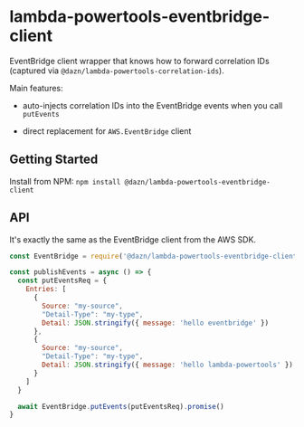 # lambda-powertools-eventbridge-client

EventBridge client wrapper that knows how to forward correlation IDs (captured via `@dazn/lambda-powertools-correlation-ids`).

Main features:

* auto-injects correlation IDs into the EventBridge events when you call `putEvents`

* direct replacement for `AWS.EventBridge` client

## Getting Started

Install from NPM: `npm install @dazn/lambda-powertools-eventbridge-client`

## API

It's exactly the same as the EventBridge client from the AWS SDK.

```js
const EventBridge = require('@dazn/lambda-powertools-eventbridge-client')

const publishEvents = async () => {
  const putEventsReq = {
    Entries: [
      {
        Source: "my-source",
        "Detail-Type": "my-type",
        Detail: JSON.stringify({ message: 'hello eventbridge' })
      },
      {
        Source: "my-source",
        "Detail-Type": "my-type",
        Detail: JSON.stringify({ message: 'hello lambda-powertools' })
      }
    ]
  }

  await EventBridge.putEvents(putEventsReq).promise()
}
```
